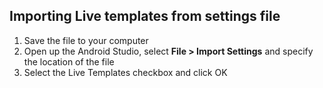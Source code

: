 ## Importing Live templates from settings file

1. Save the file to your computer
2. Open up the Android Studio, select **File > Import Settings** and specify the location of the file
3. Select the Live Templates checkbox and click OK
